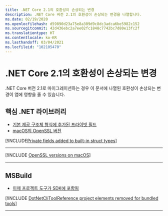 ```yaml
---
title: .NET Core 2.1의 호환성이 손상되는 변경
description: .NET Core 버전 2.1의 호환성이 손상되는 변경을 나열합니다.
ms.date: 02/19/2020
ms.openlocfilehash: d59890d23a75e8a309d9c8dc3adca6be5982c152
ms.sourcegitcommit: 42d436ebc2a7ee02fc1848c7742bc7d80e13fc2f
ms.translationtype: HT
ms.contentlocale: ko-KR
ms.lasthandoff: 03/04/2021
ms.locfileid: "102105470"
---
```

# <a name="breaking-changes-in-net-core-21"></a>.NET Core 2.1의 호환성이 손상되는 변경

.NET Core 버전 2.1로 마이그레이션하는 경우 이 문서에 나열된 호환성이 손상되는 변경이 앱에 영향을 줄 수 있습니다.

## <a name="core-net-libraries"></a>핵심 .NET 라이브러리

- [기본 제공 구조체 형식에 추가된 프라이빗 필드](#private-fields-added-to-built-in-struct-types)
- [macOS의 OpenSSL 버전](#openssl-versions-on-macos)

[!INCLUDE[Private fields added to built-in struct types](../../../includes/core-changes/corefx/2.1/instantiate-struct.md)]

***

[!INCLUDE [OpenSSL versions on macOS](../../../includes/core-changes/corefx/openssl-dependencies-macos.md)]

***

## <a name="msbuild"></a>MSBuild

- [이제 프로젝트 도구가 SDK에 포함됨](#project-tools-now-included-in-sdk)

[!INCLUDE [DotNetCliToolReference project elements removed for bundled tools](../../../includes/core-changes/msbuild/2.1/dotnetclitoolreference.md)]

***
